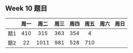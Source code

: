 
## Week 10 题目
|       | 周一   | 周二   |  周三 |   周四 |   周五  | 周六 |  周日 |
| :----:| :----:| :----:|:----:  |:----: |:----: |:----:|:----: |
| 题1   | 410 	| 315	 |   363    |  354  |4   | 
| 题2   | 22    | 1011     | 981    |  528  |710  |


